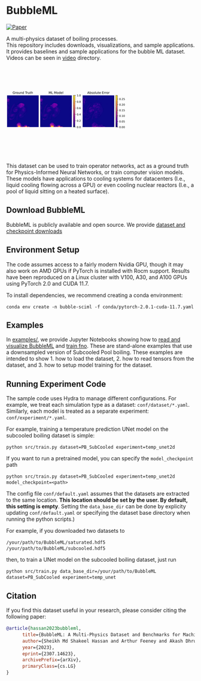 # BubbleML

[![Paper](https://img.shields.io/badge/arXiv-2209.15616-blue)](https://arxiv.org/abs/2307.14623)

A multi-physics dataset of boiling processes.  
This repository includes downloads, visualizations, and sample applications.  It provides baselines and sample applications for the bubble ML dataset. Videos can be seen in [video](video/) directory. 

![SubCooled Temperature](video/subcooled.gif)

This dataset can be used to train operator networks, act as a ground truth for Physics-Informed Neural Networks, or train computer vision models.
These models have applications to cooling systems for datacenters (I.e., liquid cooling flowing across a GPU) or even cooling nuclear reactors (I.e., a pool of liquid sitting on a heated surface).

## Download BubbleML

BubbleML is publicly available and open source. We provide [dataset and checkpoint downloads](downloads/README.md)

## Environment Setup
The code assumes access to a fairly modern Nvidia GPU, though
it may also work on AMD GPUs if PyTorch is installed with Rocm support.
Results have been reproduced on a Linux cluster with V100, A30, and A100 GPUs using PyTorch 2.0 and CUDA 11.7.

To install dependencies, we recommend creating a conda environment:

```console
conda env create -n bubble-sciml -f conda/pytorch-2.0.1-cuda-11.7.yaml
```

## Examples

In [examples/](examples/), we provide Jupyter Notebooks showing how to [read and visualize BubbleML](examples/data_loading.ipynb)
and [train fno](examples/pytorch_training.ipynb). These are stand-alone examples that use a downsampled version of
Subcooled Pool boiling. These examples are intended to show 1. how to load the dataset, 2. how to read tensors from
the dataset, and 3. how to setup model training for the dataset.

## Running Experiment Code

The sample code uses Hydra to manage different configurations.
For example, we treat each simulation type as a dataset: `conf/dataset/*.yaml`.
Similarly, each model is treated as a separate experiment: `conf/experiment/*.yaml`.

For example, training a temperature prediction UNet model on the subcooled boiling dataset is simple:

```console
python src/train.py dataset=PB_SubCooled experiment=temp_unet2d
```

If you want to run a pretrained model, you can specify the `model_checkpoint` path

```console
python src/train.py dataset=PB_SubCooled experiment=temp_unet2d model_checkpoint=<path>
```

The config file `conf/default.yaml` assumes that the datasets are extracted to the same location.
**This location should be set by the user. By default, this setting is empty**.
Setting the `data_base_dir`  can be done by explicity updating `conf/default.yaml` or
specifying the dataset base directory when running the python scripts.) 

For example, if you downloaded two datasets to 

```console
/your/path/to/BubbleML/saturated.hdf5
/your/path/to/BubbleML/subcooled.hdf5
```

then, to train a UNet model on the subcooled boiling dataset, just run

```console
python src/train.py data_base_dir=/your/path/to/BubbleML dataset=PB_SubCooled experiment=temp_unet
```

## Citation

If you find this dataset useful in your research, please consider citing the following paper:

```bibtex
@article{hassan2023bubbleml,
      title={BubbleML: A Multi-Physics Dataset and Benchmarks for Machine Learning}, 
      author={Sheikh Md Shakeel Hassan and Arthur Feeney and Akash Dhruv and Jihoon Kim and Youngjoon Suh and Jaiyoung Ryu and Yoonjin Won and Aparna Chandramowlishwaran},
      year={2023},
      eprint={2307.14623},
      archivePrefix={arXiv},
      primaryClass={cs.LG}
}
```

